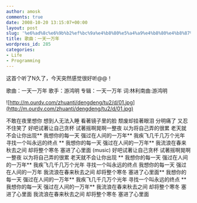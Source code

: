 ```yaml
---
author: amosk
comments: true
date: 2008-10-20 13:15:07+00:00
layout: post
slug: '%e6%ad%8c%e6%9b%b2%ef%bc%9a%e4%b8%80%e5%a4%a9%e4%b8%80%e4%b8%87%e5%b9%b4'
title: 歌曲：一天一万年
wordpress_id: 285
categories:
- Life
- Programming
---
```


这首个听了N久了，今天突然感觉很好听@@！





歌曲：一天一万年
歌手：游鸿明 专辑：一天一万年
词:林利南曲:游鸿明











![http://m.ourdv.com/zhuanti/dengdeng/tu2/d/01.jpg](http://m.ourdv.com/zhuanti/dengdeng/tu2/d/01.jpg)





不敢在夜里想你
想到人无法入睡
看著镜子里的脸
颓废却挂著眼泪
分明痛了
又忍不住笑了
好吧试著让自己贪杯
试著摇啊晃啊一整夜
以为将自己弄的很累
老天就不会让你出现**
我想你的每一天
强过在人间的一万年**
我疾飞几千几万个光年
寻找一个叫永远的终点
** 我想你的每一天
强过在人间的一万年**
我流浪在春来秋去之间
却将整个寒冬
塞进了心里面
(music)<!-- more -->
好吧试著让自己贪杯
试著摇啊晃啊一整夜
以为将自己弄的很累
老天就不会让你出现
** 我想你的每一天
强过在人间的一万年**
我疾飞几千几万个光年
寻找一个叫永远的终点
我想你的每一天
强过在人间的一万年
我流浪在春来秋去之间
却将整个寒冬
塞进了心里面**
我想你的每一天
强过在人间的一万年**
我疾飞几千几万个光年
寻找一个叫永远的终点
** 我想你的每一天
强过在人间的一万年**
我流浪在春来秋去之间
却将整个寒冬
塞进了心里面
我流浪在春来秋去之间
却将整个寒冬
塞进了心里面
